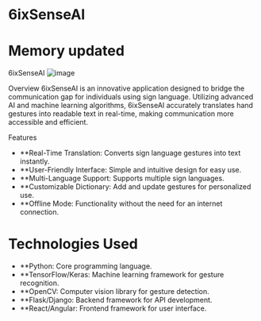 # 6ixSenseAI
# Memory updated

6ixSenseAI
 ![image](https://github.com/user-attachments/assets/0389eca1-a5e6-4116-8427-6a3ecc276603)


Overview
6ixSenseAI is an innovative application designed to bridge the communication gap for individuals using sign language. Utilizing advanced AI and machine learning algorithms, 6ixSenseAI accurately translates hand gestures into readable text in real-time, making communication more accessible and efficient.

Features
- **Real-Time Translation: Converts sign language gestures into text instantly.
- **User-Friendly Interface: Simple and intuitive design for easy use.
- **Multi-Language Support: Supports multiple sign languages.
- **Customizable Dictionary: Add and update gestures for personalized use.
- **Offline Mode: Functionality without the need for an internet connection.
# Technologies Used
- **Python: Core programming language.
- **TensorFlow/Keras: Machine learning framework for gesture recognition.
- **OpenCV: Computer vision library for gesture detection.
- **Flask/Django: Backend framework for API development.
- **React/Angular: Frontend framework for user interface.
